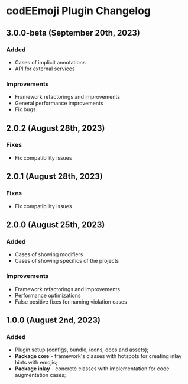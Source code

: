 # codEEmoji Plugin Changelog

## 3.0.0-beta (September 20th, 2023)

### Added

- Cases of implicit annotations
- API for external services

### Improvements

- Framework refactorings and improvements
- General performance improvements
- Fix bugs

## 2.0.2  (August 28th, 2023)

### Fixes

- Fix compatibility issues

## 2.0.1  (August 28th, 2023)

### Fixes

- Fix compatibility issues

## 2.0.0  (August 25th, 2023)

### Added

- Cases of showing modifiers
- Cases of showing specifics of the projects

### Improvements

- Framework refactorings and improvements
- Performance optimizations
- False positive fixes for naming violation cases

## 1.0.0 (August 2nd, 2023)

### Added

- Plugin setup (configs, bundle, icons, docs and assets);
- **Package core** - framework's classes with hotspots for creating inlay hints with emojis;
- **Package inlay** - concrete classes with implementation for code augmentation cases;